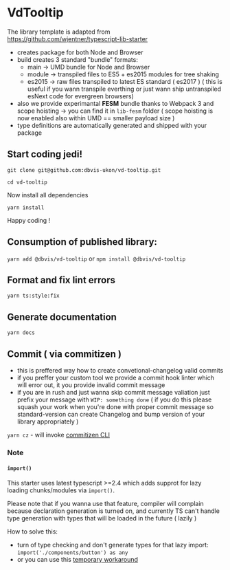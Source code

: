 # VdTooltip


The library template is adapted from https://github.com/wjentner/typescript-lib-starter

- creates package for both Node and Browser
- build creates 3 standard "bundle" formats:
  - main -> UMD bundle for Node and Browser
  - module -> transpiled files to ES5 + es2015 modules for tree shaking
  - es2015 -> raw files transpiled to latest ES standard ( es2017 ) ( this is useful if you wann transpile everthing or just wann ship untranspiled esNext code for evergreen browsers)
- also we provide experimantal **FESM** bundle thanks to Webpack 3 and scope hoisting -> you can find it in `lib-fesm` folder ( scope hoisting is now enabled also within UMD == smaller payload size )
- type definitions are automatically generated and shipped with your package

## Start coding jedi!

`git clone git@github.com:dbvis-ukon/vd-tooltip.git`

`cd vd-tooltip`

Now install all dependencies

`yarn install`

Happy coding !

## Consumption of published library:

`yarn add @dbvis/vd-tooltip` or `npm install @dbvis/vd-tooltip`

## Format and fix lint errors

`yarn ts:style:fix`

## Generate documentation

`yarn docs`

## Commit ( via commitizen )

- this is preffered way how to create convetional-changelog valid commits
- if you preffer your custom tool we provide a commit hook linter which will error out, it you provide invalid commit message
- if you are in rush and just wanna skip commit message valiation just prefix your message with `WIP: something done` ( if you do this please squash your work when you're done with proper commit message so standard-version can create Changelog and bump version of your library appropriately )

`yarn cz` - will invoke [commitizen CLI](https://github.com/commitizen/cz-cli)

### Note

#### `import()`

This starter uses latest typescript >=2.4 which adds supprot for lazy loading chunks/modules via `import()`.

Please note that if you wanna use that feature, compiler will complain because declaration generation is turned on, and currently TS
can't handle type generation with types that will be loaded in the future ( lazily )

How to solve this:
- turn of type checking and don't generate types for that lazy import: `import('./components/button') as any`
- or you can use this [temporary workaround](https://github.com/Microsoft/TypeScript/issues/16603#issuecomment-310208259)

